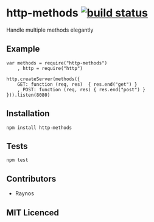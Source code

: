 # http-methods [![build status][1]][2]

Handle multiple methods elegantly

## Example

    var methods = require("http-methods")
        , http = require("http")

    http.createServer(methods({
        GET: function (req, res)  { res.end("get") }
        , POST: function (req, res) { res.end("post") }
    })).listen(8080)

## Installation

`npm install http-methods`

## Tests

`npm test`

## Contributors

 - Raynos

## MIT Licenced

  [1]: https://secure.travis-ci.org/Raynos/http-methods.png
  [2]: http://travis-ci.org/Raynos/http-methods